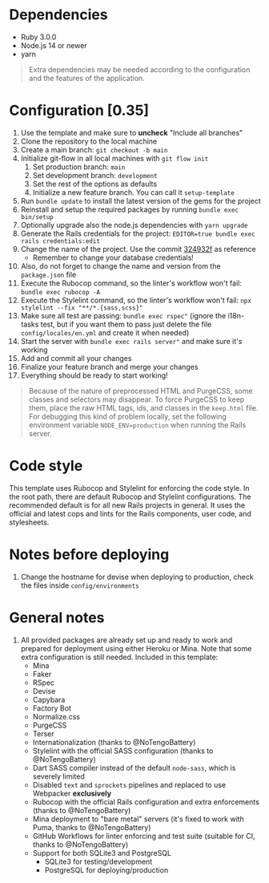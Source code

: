 # Dependencies

-   Ruby 3.0.0
-   Node.js 14 or newer
-   yarn

> Extra dependencies may be needed according to the configuration and the features of the application.

# Configuration [0.35]

1.  Use the template and make sure to **uncheck** "Include all branches"
2.  Clone the repository to the local machine
3.  Create a main branch: `git checkout -b main`
4.  Initialize git-flow in all local machines with `git flow init`
    1.  Set production branch: `main`
    2.  Set development branch: `development`
    3.  Set the rest of the options as defaults
    4.  Initialize a new feature branch. You can call it `setup-template`
5.  Run `bundle update` to install the latest version of the gems for the project
6.  Reinstall and setup the required packages by running `bundle exec bin/setup`
7.  Optionally upgrade also the node.js dependencies with `yarn upgrade`
8.  Generate the Rails credentials for the project: `EDITOR=true bundle exec rails credentials:edit`
9.  Change the name of the project. Use the commit [324932f](https://github.com/NoTengoBattery/rails6-ruby3-hk-ghwf-psql/commit/324932fbc5e055a3f40dbe2a565ce663f85235d7) as reference
    -   Remember to change your database credentials!
10. Also, do not forget to change the name and version from the `package.json` file
11. Execute the Rubocop command, so the linter's workflow won't fail: `bundle exec rubocop -A`
12. Execute the Stylelint command, so the linter's workflow won't fail: `npx stylelint --fix "**/*.{sass,scss}"`
13. Make sure all test are passing: `bundle exec rspec"` (ignore the i18n-tasks test, but if you want them to pass just delete the file `config/locales/en.yml` and create it when needed)
14. Start the server with `bundle exec rails server"` and make sure it's working
15. Add and commit all your changes
16. Finalize your feature branch and merge your changes
17. Everything should be ready to start working!

> Because of the nature of preprocessed HTML and PurgeCSS, some classes and selectors may disappear. To force PurgeCSS to keep them, place the raw HTML tags, ids, and classes in the `keep.html` file. For debugging this kind of problem locally, set the following environment variable `NODE_ENV=production` when running the Rails server.

# Code style

This template uses Rubocop and Stylelint for enforcing the code style. In the root path, there are default Rubocop and Stylelint configurations. The recommended default is for all new Rails projects in general. It uses the official and latest cops and lints for the Rails components, user code, and stylesheets.

# Notes before deploying

1.  Change the hostname for devise when deploying to production, check the files inside `config/environments`

# General notes

1.  All provided packages are already set up and ready to work and prepared for deployment using either Heroku or Mina. Note that some extra configuration is still needed. Included in this template:
    -   Mina
    -   Faker
    -   RSpec
    -   Devise
    -   Capybara
    -   Factory Bot
    -   Normalize.css
    -   PurgeCSS
    -   Terser
    -   Internationalization (thanks to @NoTengoBattery)
    -   Stylelint with the official SASS configuration (thanks to @NoTengoBattery)
    -   Dart SASS compiler instead of the default `node-sass`, which is severely limited
    -   Disabled `text` and `sprockets` pipelines and replaced to use Webpacker **exclusively**
    -   Rubocop with the official Rails configuration and extra enforcements (thanks to @NoTengoBattery)
    -   Mina deployment to "bare metal" servers (it's fixed to work with Puma, thanks to @NoTengoBattery)
    -   GitHub Workflows for linter enforcing and test suite (suitable for CI, thanks to @NoTengoBattery)
    -   Support for both SQLite3 and PostgreSQL
        -   SQLite3 for testing/development
        -   PostgreSQL for deploying/production
